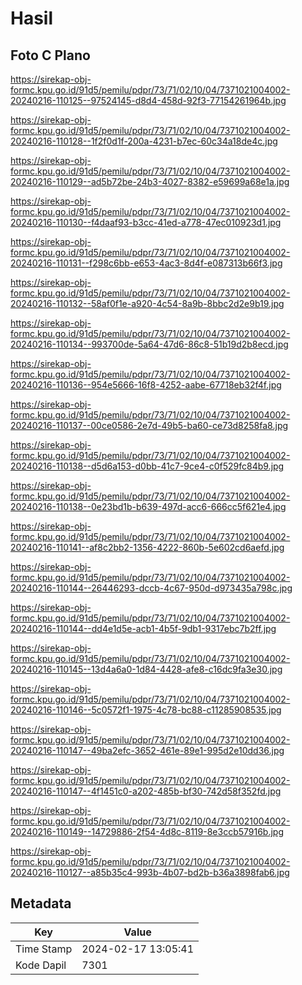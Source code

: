# Hasil

## Foto C Plano

https://sirekap-obj-formc.kpu.go.id/91d5/pemilu/pdpr/73/71/02/10/04/7371021004002-20240216-110125--97524145-d8d4-458d-92f3-77154261964b.jpg

https://sirekap-obj-formc.kpu.go.id/91d5/pemilu/pdpr/73/71/02/10/04/7371021004002-20240216-110128--1f2f0d1f-200a-4231-b7ec-60c34a18de4c.jpg

https://sirekap-obj-formc.kpu.go.id/91d5/pemilu/pdpr/73/71/02/10/04/7371021004002-20240216-110129--ad5b72be-24b3-4027-8382-e59699a68e1a.jpg

https://sirekap-obj-formc.kpu.go.id/91d5/pemilu/pdpr/73/71/02/10/04/7371021004002-20240216-110130--f4daaf93-b3cc-41ed-a778-47ec010923d1.jpg

https://sirekap-obj-formc.kpu.go.id/91d5/pemilu/pdpr/73/71/02/10/04/7371021004002-20240216-110131--f298c6bb-e653-4ac3-8d4f-e087313b66f3.jpg

https://sirekap-obj-formc.kpu.go.id/91d5/pemilu/pdpr/73/71/02/10/04/7371021004002-20240216-110132--58af0f1e-a920-4c54-8a9b-8bbc2d2e9b19.jpg

https://sirekap-obj-formc.kpu.go.id/91d5/pemilu/pdpr/73/71/02/10/04/7371021004002-20240216-110134--993700de-5a64-47d6-86c8-51b19d2b8ecd.jpg

https://sirekap-obj-formc.kpu.go.id/91d5/pemilu/pdpr/73/71/02/10/04/7371021004002-20240216-110136--954e5666-16f8-4252-aabe-67718eb32f4f.jpg

https://sirekap-obj-formc.kpu.go.id/91d5/pemilu/pdpr/73/71/02/10/04/7371021004002-20240216-110137--00ce0586-2e7d-49b5-ba60-ce73d8258fa8.jpg

https://sirekap-obj-formc.kpu.go.id/91d5/pemilu/pdpr/73/71/02/10/04/7371021004002-20240216-110138--d5d6a153-d0bb-41c7-9ce4-c0f529fc84b9.jpg

https://sirekap-obj-formc.kpu.go.id/91d5/pemilu/pdpr/73/71/02/10/04/7371021004002-20240216-110138--0e23bd1b-b639-497d-acc6-666cc5f621e4.jpg

https://sirekap-obj-formc.kpu.go.id/91d5/pemilu/pdpr/73/71/02/10/04/7371021004002-20240216-110141--af8c2bb2-1356-4222-860b-5e602cd6aefd.jpg

https://sirekap-obj-formc.kpu.go.id/91d5/pemilu/pdpr/73/71/02/10/04/7371021004002-20240216-110144--26446293-dccb-4c67-950d-d973435a798c.jpg

https://sirekap-obj-formc.kpu.go.id/91d5/pemilu/pdpr/73/71/02/10/04/7371021004002-20240216-110144--dd4e1d5e-acb1-4b5f-9db1-9317ebc7b2ff.jpg

https://sirekap-obj-formc.kpu.go.id/91d5/pemilu/pdpr/73/71/02/10/04/7371021004002-20240216-110145--13d4a6a0-1d84-4428-afe8-c16dc9fa3e30.jpg

https://sirekap-obj-formc.kpu.go.id/91d5/pemilu/pdpr/73/71/02/10/04/7371021004002-20240216-110146--5c0572f1-1975-4c78-bc88-c11285908535.jpg

https://sirekap-obj-formc.kpu.go.id/91d5/pemilu/pdpr/73/71/02/10/04/7371021004002-20240216-110147--49ba2efc-3652-461e-89e1-995d2e10dd36.jpg

https://sirekap-obj-formc.kpu.go.id/91d5/pemilu/pdpr/73/71/02/10/04/7371021004002-20240216-110147--4f1451c0-a202-485b-bf30-742d58f352fd.jpg

https://sirekap-obj-formc.kpu.go.id/91d5/pemilu/pdpr/73/71/02/10/04/7371021004002-20240216-110149--14729886-2f54-4d8c-8119-8e3ccb57916b.jpg

https://sirekap-obj-formc.kpu.go.id/91d5/pemilu/pdpr/73/71/02/10/04/7371021004002-20240216-110127--a85b35c4-993b-4b07-bd2b-b36a3898fab6.jpg


## Metadata

| Key        | Value               |
| ---------- | ------------------- |
| Time Stamp | 2024-02-17 13:05:41 |
| Kode Dapil | 7301                |



